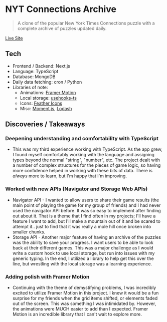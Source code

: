 # NYT Connections Archive

> A clone of the popular New York Times Connections puzzle with a complete archive of puzzles updated daily.

[Live Site](https://connections-archive.vercel.app/)

## Tech

- Frontend / Backend: Next.js
- Language: TypeScript
- Database: MongoDB
- Daily data fetching: cron / Python
- Libraries of note:
  - Animations: [Framer Motion](https://www.framer.com/motion/)
  - Local storage: [usehooks-ts](https://usehooks-ts.com/)
  - Icons: [Feather Icons](https://feathericons.com/)
  - Misc: [Moment.js](https://momentjs.com/), [Lodash](https://lodash.com/)

## Discoveries / Takeaways 

### Deepening understanding and comfortability with TypeScript

  - This was my third experience working with TypeScript. As the app grew, I found myself comfortably working with the language and assigning types beyond the normal "string", "number", etc. The project dealt with a number of complex structures for the pieces of game logic, so having more confidence helped in working with these bits of data. There is _always_ more to learn, but I'm happy that I'm improving. 

### Worked with new APIs (Navigator and Storage Web APIs)

- Navigator API - I wanted to allow users to share their game results (the main point of playing the game for my group of friends) and I had never used the navigator API before. It was so easy to implement after finding out about it. That is a theme that I find often in my projects; I'll have a feature I want to add, but I'll make a mountain out of it and be scared to attempt it.. just to find that it was really a mole hill once broken into smaller chunks.
- Storage API - Another major feature of having an archive of the puzzles was the ability to save your progress. I want users to be able to look back at their different games. This was a major challenge as I would write a custom hook to use local storage, but run into issues with my generic typing. In the end, I utilized a library to help get this over the line, but wrestling with the local storage was a learning experience.

### Adding polish with Framer Motion

- Continuing with the theme of demystifying problems, I was incredibly excited to utilize Framer Motion in this project. I knew it would be a fun surprise for my friends when the grid items shifted, or elements faded out of the screen. This was something I was intimidated by. However, the animations were MUCH easier to add than I expected. Framer Motion is an incredible library that I can't wait to explore more. 






